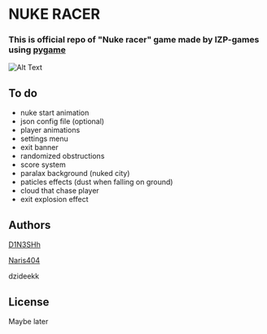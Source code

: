 # NUKE RACER

### This is official repo of "Nuke racer" game made by IZP-games using [pygame](https://github.com/pygame/pygame)

![Alt Text](https://github.com/D1N3SHh/nuke_racer/blob/main/assets/alfa_beta.gif)


## To do
- nuke start animation
- json config file (optional)
- player animations
- settings menu
- exit banner
- randomized obstructions
- score system
- paralax background (nuked city)
- paticles effects (dust when falling on ground)
- cloud that chase player
- exit explosion effect


## Authors
[D1N3SHh](https://github.com/D1N3SHh)

[Naris404](https://github.com/Naris404)

dzideekk

## License

Maybe later